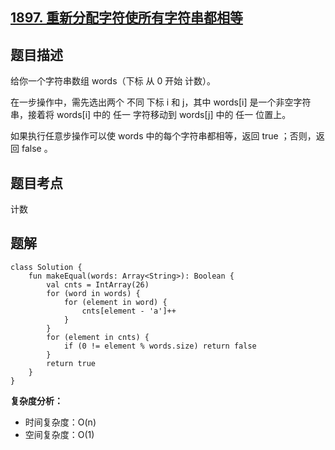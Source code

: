 ## [1897. 重新分配字符使所有字符串都相等](https://leetcode.cn/problems/redistribute-characters-to-make-all-strings-equal/description/)

## 题目描述

给你一个字符串数组 words（下标 从 0 开始 计数）。

在一步操作中，需先选出两个 不同 下标 i 和 j，其中 words[i] 是一个非空字符串，接着将 words[i] 中的 任一 字符移动到 words[j] 中的 任一 位置上。

如果执行任意步操作可以使 words 中的每个字符串都相等，返回 true ；否则，返回 false 。

## 题目考点

计数

## 题解
 
```
class Solution {
    fun makeEqual(words: Array<String>): Boolean {
        val cnts = IntArray(26)
        for (word in words) {
            for (element in word) {
                cnts[element - 'a']++
            }
        }
        for (element in cnts) {
            if (0 != element % words.size) return false
        }
        return true
    }
}
```

**复杂度分析：**

- 时间复杂度：O(n)
- 空间复杂度：O(1) 
